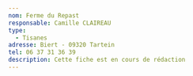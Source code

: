 ```yaml
---
nom: Ferme du Repast
responsable: Camille CLAIREAU
type:
  - Tisanes
adresse: Biert - 09320 Tartein
tel: 06 37 31 36 39
description: Cette fiche est en cours de rédaction
---
```

